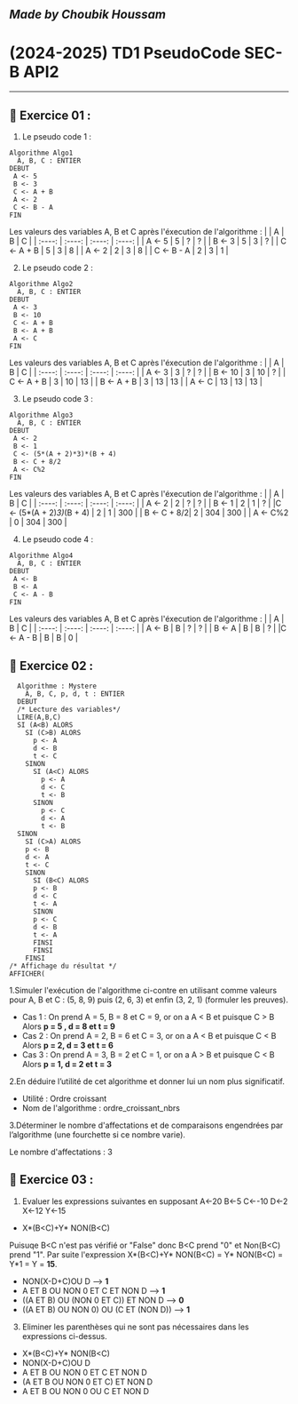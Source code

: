 
## ***Made by Choubik Houssam***  
# **(2024-2025)** TD1 PseudoCode SEC-B API2


---

## 🌟 **Exercice 01 :**  
1. Le pseudo code 1 :
  ```
  Algorithme Algo1
    A, B, C : ENTIER
  DEBUT
   A <- 5
   B <- 3
   C <- A + B
   A <- 2
   C <- B - A
  FIN
  ```
  Les valeurs des variables A, B et C après l'éxecution de l'algorithme :
  |      | A | B | C |
  | :----:  |    :----:   |    :----:  |  :----:  |
  | A <- 5  | 5 | ? | ? |
  | B <- 3 | 5 | 3 | ? |
  | C <- A + B | 5 | 3 | 8 |
  | A <- 2 | 2 | 3 | 8 |
  | C <- B - A | 2 | 3 | 1 |

   2. Le pseudo code 2 :
  ```
  Algorithme Algo2
    A, B, C : ENTIER
  DEBUT
   A <- 3
   B <- 10
   C <- A + B
   B <- A + B
   A <- C
  FIN
  ```

  Les valeurs des variables A, B et C après l'éxecution de l'algorithme :
  |      | A | B | C |
  | :----:  |    :----:   |    :----:  |  :----:  |
  | A <- 3 | 3 | ? | ? |
  | B <- 10 | 3 | 10 | ? |
  | C <- A + B | 3 | 10 | 13 |
  | B <- A + B | 3 | 13 | 13 |
  | A <- C | 13 | 13 | 13 |

   3. Le pseudo code 3 :
  ```
  Algorithme Algo3
    A, B, C : ENTIER
  DEBUT
   A <- 2
   B <- 1
   C <- (5*(A + 2)*3)*(B + 4)
   B <- C + 8/2
   A <- C%2
  FIN
  ```

  Les valeurs des variables A, B et C après l'éxecution de l'algorithme :
  |      | A | B | C |
  | :----:  |    :----:   |    :----:  |  :----:  |
  | A <- 2 | 2 | ? | ? |
  | B <- 1 | 2 | 1 | ? |
  |C <- (5*(A + 2)*3)*(B + 4) | 2 | 1 | 300 |
  | B <- C + 8/2| 2 | 304 | 300 |
  | A <- C%2 | 0 | 304 | 300 |

   4. Le pseudo code 4 :
  ```
  Algorithme Algo4
    A, B, C : ENTIER
  DEBUT
   A <- B
   B <- A
   C <- A - B
  FIN
  ```

  Les valeurs des variables A, B et C après l'éxecution de l'algorithme :
  |      | A | B | C |
  | :----:  |    :----:   |    :----:  |  :----:  |
  | A <- B | B | ? | ? |
  | B <- A | B | B | ? |
  |C <- A - B | B | B | 0 |

## 🌟 **Exercice 02 :** 
```
  Algorithme : Mystere
    A, B, C, p, d, t : ENTIER
  DEBUT
  /* Lecture des variables*/
  LIRE(A,B,C)
  SI (A<B) ALORS
    SI (C>B) ALORS
      p <- A
      d <- B
      t <- C
    SINON
      SI (A<C) ALORS
        p <- A
        d <- C
        t <- B
      SINON
        p <- C
        d <- A
        t <- B
  SINON
    SI (C>A) ALORS
    p <- B
    d <- A
    t <- C
    SINON
      SI (B<C) ALORS
      p <- B
      d <- C
      t <- A
      SINON
      p <- C
      d <- B
      t <- A
      FINSI
      FINSI
    FINSI
/* Affichage du résultat */
AFFICHER(

  ```
1.Simuler l'exécution de l'algorithme ci-contre en utilisant comme valeurs pour A, B et C : (5, 8, 9) puis (2, 6, 3) et enfin (3, 2, 1) (formuler les preuves).

- Cas 1 : On prend A = 5, B = 8 et C = 9, or on a A < B et puisque C > B  Alors **p = 5 , d = 8 et t = 9**
- Cas 2 : On prend A = 2, B = 6 et C = 3, or on a A < B et puisque C < B Alors **p = 2, d = 3 et t = 6**
- Cas 3 : On prend A = 3, B = 2 et C = 1, or on a A > B et puisque C < B Alors **p = 1, d = 2 et t = 3**

2.En déduire l’utilité de cet algorithme et donner lui un nom plus significatif.

- Utilité : Ordre croissant
- Nom de l'algorithme : ordre_croissant_nbrs

3.Déterminer le nombre d'affectations et de comparaisons engendrées par l’algorithme (une fourchette si ce nombre varie).

Le nombre d'affectations : 3

## 🌟 **Exercice 03 :** 

1. Evaluer les expressions suivantes en supposant
   A←20 B←5 C←-10 D←2 X←12 Y←15
- X*(B<C)+Y* NON(B<C)

Puisuqe B<C n'est pas vérifié or "False" donc B<C prend "0" et Non(B<C) prend "1". Par suite l'expression X*(B<C)+Y* NON(B<C) = Y* NON(B<C) = Y*1 = Y = **15**.

- NON(X-D+C)OU D --> **1**  
- A ET B OU NON 0 ET C ET NON D --> **1**
- ((A ET B) OU (NON 0 ET C)) ET NON D --> **0**
- ((A ET B) OU NON 0) OU (C ET (NON D)) --> **1**

3. Eliminer les parenthèses qui ne sont pas nécessaires dans les expressions ci-dessus.

- X*(B<C)+Y* NON(B<C)
- NON(X-D+C)OU D
- A ET B OU NON 0 ET C ET NON D
- (A ET B OU NON 0 ET C) ET NON D
- A ET B OU NON 0 OU C ET NON D
